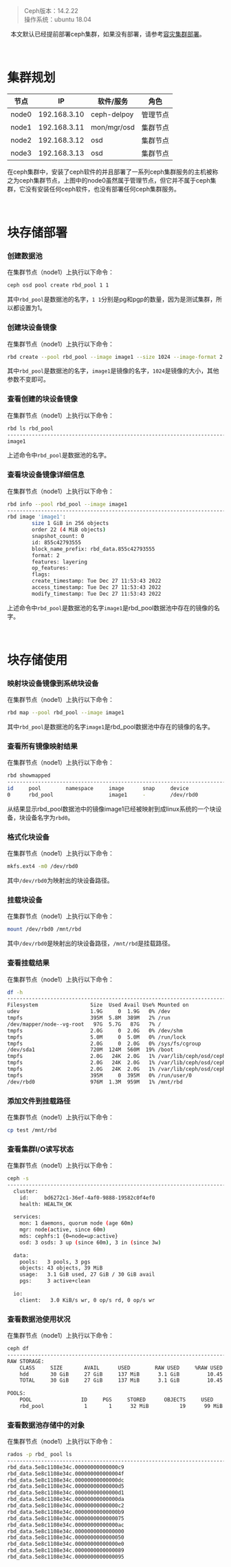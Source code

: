 > Ceph版本：14.2.22  
> 操作系统：ubuntu 18.04  

&nbsp;
本文默认已经提前部署ceph集群，如果没有部署，请参考[容灾集群部署](容灾集群部署.md)。

&nbsp;
&nbsp;
# 集群规划
|节点|IP|软件/服务|角色|
|--|--|--|--|
|node0|192.168.3.10|ceph-delpoy|管理节点|
|node1|192.168.3.11|mon/mgr/osd|集群节点|
|node2|192.168.3.12|osd|集群节点|
|node3|192.168.3.13|osd|集群节点|

在ceph集群中，安装了ceph软件的并且部署了一系列ceph集群服务的主机被称之为ceph集群节点，上图中的node0虽然属于管理节点，但它并不属于ceph集群，它没有安装任何ceph软件，也没有部署任何ceph集群服务。

&nbsp;
&nbsp;
# 块存储部署
### 创建数据池
在集群节点（node1）上执行以下命令：
```bash
ceph osd pool create rbd_pool 1 1
```
其中`rbd_pool`是数据池的名字，`1 1`分别是pg和pgp的数量，因为是测试集群，所以都设置为1。

### 创建块设备镜像
在集群节点（node1）上执行以下命令：
```bash
rbd create --pool rbd_pool --image image1 --size 1024 --image-format 2 --image-feature layering
```
其中`rbd_pool`是数据池的名字，`image1`是镜像的名字，`1024`是镜像的大小，其他参数不变即可。

### 查看创建的块设备镜像
在集群节点（node1）上执行以下命令：
```bash
rbd ls rbd_pool
-----------------------------------------------------------------------------------------------------------------------
image1
```
上述命令中`rbd_pool`是数据池的名字。

### 查看块设备镜像详细信息
在集群节点（node1）上执行以下命令：
```bash
rbd info --pool rbd_pool --image image1
-----------------------------------------------------------------------------------------------------------------------
rbd image 'image1':
        size 1 GiB in 256 objects
        order 22 (4 MiB objects)
        snapshot_count: 0
        id: 855c42793555
        block_name_prefix: rbd_data.855c42793555
        format: 2
        features: layering
        op_features: 
        flags: 
        create_timestamp: Tue Dec 27 11:53:43 2022
        access_timestamp: Tue Dec 27 11:53:43 2022
        modify_timestamp: Tue Dec 27 11:53:43 2022
```
上述命令中`rbd_pool`是数据池的名字`image1`是rbd_pool数据池中存在的镜像的名字。

&nbsp;
&nbsp;
# 块存储使用
### 映射块设备镜像到系统块设备
在集群节点（node1）上执行以下命令：
```bash
rbd map --pool rbd_pool --image image1
```
其中`rbd_pool`是数据池的名字`image1`是rbd_pool数据池中存在的镜像的名字。

### 查看所有镜像映射结果
在集群节点（node1）上执行以下命令：
```bash
rbd showmapped
-----------------------------------------------------------------------------------------------------------------------
id     pool        namespace     image      snap     device    
0      rbd_pool                  image1     -        /dev/rbd0
```
从结果显示rbd_pool数据池中的镜像image1已经被映射到成linux系统的一个块设备，块设备名字为`rbd0`。

### 格式化块设备
在集群节点（node1）上执行以下命令：
```bash
mkfs.ext4 -m0 /dev/rbd0
```
其中`/dev/rbd0`为映射出的块设备路径。

### 挂载块设备
在集群节点（node1）上执行以下命令：
```bash
mount /dev/rbd0 /mnt/rbd
```
其中`/dev/rbd0`是映射出的块设备路径，`/mnt/rbd`是挂载路径。

### 查看挂载结果
在集群节点（node1）上执行以下命令：
```bash
df -h
-----------------------------------------------------------------------------------------------------------------------
Filesystem                 Size  Used Avail Use% Mounted on
udev                       1.9G     0  1.9G   0% /dev
tmpfs                      395M  5.8M  389M   2% /run
/dev/mapper/node--vg-root   97G  5.7G   87G   7% /
tmpfs                      2.0G     0  2.0G   0% /dev/shm
tmpfs                      5.0M     0  5.0M   0% /run/lock
tmpfs                      2.0G     0  2.0G   0% /sys/fs/cgroup
/dev/sda1                  720M  124M  560M  19% /boot
tmpfs                      2.0G   24K  2.0G   1% /var/lib/ceph/osd/ceph-1
tmpfs                      2.0G   24K  2.0G   1% /var/lib/ceph/osd/ceph-0
tmpfs                      2.0G   24K  2.0G   1% /var/lib/ceph/osd/ceph-2
tmpfs                      395M     0  395M   0% /run/user/0
/dev/rbd0                  976M  1.3M  959M   1% /mnt/rbd
```

### 添加文件到挂载路径
在集群节点（node1）上执行以下命令：
```bash
cp test /mnt/rbd
```

### 查看集群I/O读写状态
在集群节点（node1）上执行以下命令：
```bash
ceph -s
-----------------------------------------------------------------------------------------------------------------------
  cluster:
    id:     bd6272c1-36ef-4af0-9888-19582c0f4ef0
    health: HEALTH_OK
 
  services:
    mon: 1 daemons, quorum node (age 60m)
    mgr: node(active, since 60m)
    mds: cephfs:1 {0=node=up:active}
    osd: 3 osds: 3 up (since 60m), 3 in (since 3w)
 
  data:
    pools:   3 pools, 3 pgs
    objects: 43 objects, 39 MiB
    usage:   3.1 GiB used, 27 GiB / 30 GiB avail
    pgs:     3 active+clean
 
  io:
    client:   3.0 KiB/s wr, 0 op/s rd, 0 op/s wr
```

### 查看数据池使用状况
在集群节点（node1）上执行以下命令：
```bash
ceph df
-----------------------------------------------------------------------------------------------------------------------
RAW STORAGE:
    CLASS     SIZE       AVAIL      USED        RAW USED     %RAW USED 
    hdd       30 GiB     27 GiB     137 MiB      3.1 GiB         10.45 
    TOTAL     30 GiB     27 GiB     137 MiB      3.1 GiB         10.45 
 
POOLS:
    POOL                ID     PGS     STORED      OBJECTS     USED        %USED     MAX AVAIL 
    rbd_pool             1       1      32 MiB          19      99 MiB      0.38       8.5 GiB
```

### 查看数据池存储中的对象
在集群节点（node1）上执行以下命令：
```bash
rados -p rbd_ pool ls
-----------------------------------------------------------------------------------------------------------------------
rbd_data.5e8c1108e34c.00000000000000c9
rbd_data.5e8c1108e34c.000000000000004f
rbd_data.5e8c1108e34c.00000000000000dc
rbd_data.5e8c1108e34c.00000000000000d5
rbd_data.5e8c1108e34c.00000000000000d1
rbd_data.5e8c1108e34c.00000000000000da
rbd_data.5e8c1108e34c.00000000000000c2
rbd_data.5e8c1108e34c.00000000000000b9
rbd_data.5e8c1108e34c.0000000000000075
rbd_data.5e8c1108e34c.00000000000000ac
rbd_data.5e8c1108e34c.0000000000000000
rbd_data.5e8c1108e34c.0000000000000050 
rbd_data.5e8c1108e34c.00000000000000e0
rbd_data.5e8c1108e34c.0000000000000089
rbd_data.5e8c1108e34c.0000000000000095
```